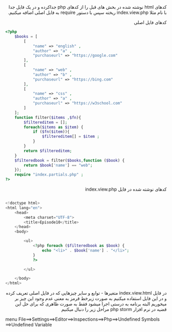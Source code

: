 <div class="body" dir="rtl">
کدهای html نوشته شده در بخش های قبل را از کدهای php جداکرده و در یک فایل جدا با نام مثلا index.view.php ریخته سپس با دستور  require به فایل اصلی اضافه میکنیم.

کدهای فایل اصلی

<div dir="ltr">

```php
<?php
    $books = [
        [
            "name" => "english" ,
            "author" => "a" ,
            "purchaseurl" => "https://google.com"
        ],
        [
            "name" => "web" ,
            "author" => "b" ,
            "purchaseurl" => "https://bing.com"
        ],
        [
            "name" => "css" ,
            "author" => "a" ,
            "purchaseurl" => "https://w3school.com"
        ]
    ];
    function filter($items ,$fn){
        $filtereditem = [];
        foreach($items as $item) {
            if ($fn($item)){
                $filtereditem[] = $item ;
            }
        }
        return $filtereditem;
    }
    $filteredbook = filter($books,function ($book) {
        return $book['name'] == "web";
    });
    require "index.partials.php" ;
?>

```
<div dir="rtl">
کدهای نوشته شده در فایل index.view.php

<div dir="ltr">

```php

<!doctype html>
<html lang="en">
    <head>
        <meta charset="UTF-8">
        <title>Episode10</title>
    </head>
    <body>

        <ul>
            <?php foreach ($filteredbook as $book) {
                echo "<li>" . $book['name'] . "</li>";
            }
            ?>

        </ul>

    </body>
</html>

```
<div dir="rtl">

در فایل index.view.html متغیرها - توابع و سایر چیزهایی که در فایل اصلی تعریف کرده و در این فایل استفاده میکنیم به صورت زیرخط قرمز به معنی عدم وجود این چیز بر میخوریم البته برنامه به درستی اجرا میشود فقط به صورت ظاهری که برای حل این قضیه در نرم افزار  php storm مراحل زیر را دنبال میکنیم

<div dir="ltr">

menu File==>Settings==>Editor==>Inspections==>Php==>Undefined Symbols ==>Undefined Variable